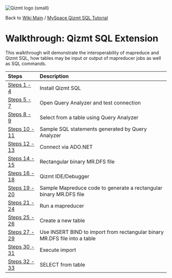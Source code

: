 <a href='Hidden comment: Image:'></a><img src='http://qizmt.googlecode.com/svn/wiki/images/Qizmt_logo_small.png' alt='Qizmt logo (small)' />

Back to <a href='Hidden comment: Link:'></a>[Wiki Main](Main.md) / [MySpace Qizmt SQL Tutorial](MySpaceQizmtSQLQuickStartGuide.md)


# Walkthrough: Qizmt SQL Extension #

This walkthrough will demonstrate the interoperability of mapreduce and Qizmt SQL, how tables may be input or output of mapreducer jobs as well as SQL commands.

| **Steps** | **Description** |
|:----------|:----------------|
| [Steps 1 - 4](MySpaceQizmtSQLQuickStartGuideWalkthrough.md) | Install Qizmt SQL |
| [Steps 5 - 7](MySpaceQizmtSQLQuickStartGuideWalkthrough2.md) | Open Query Analyzer and test connection |
| [Steps 8 - 9](MySpaceQizmtSQLQuickStartGuideWalkthrough3.md) | Select from a table using Query Analyzer |
| [Steps 10 - 11](MySpaceQizmtSQLQuickStartGuideWalkthrough4.md) | Sample SQL statements generated by Query Analyzer |
| [Steps 12 - 13](MySpaceQizmtSQLQuickStartGuideWalkthrough5.md) | Connect via ADO.NET |
| [Steps 14 - 15](MySpaceQizmtSQLQuickStartGuideWalkthrough6.md) | Rectangular binary MR.DFS file |
| [Steps 16 - 18](MySpaceQizmtSQLQuickStartGuideWalkthrough7.md) | Qizmt IDE/Debugger |
| [Steps 19 - 20](MySpaceQizmtSQLQuickStartGuideWalkthrough8.md) | Sample Mapreduce code to generate a rectangular binary MR.DFS file|
| [Steps 21 - 24](MySpaceQizmtSQLQuickStartGuideWalkthrough9.md) | Run a mapreducer |
| [Steps 25 - 26](MySpaceQizmtSQLQuickStartGuideWalkthrough10.md) | Create a new table |
| [Steps 27 - 29](MySpaceQizmtSQLQuickStartGuideWalkthrough11.md) | Use INSERT BIND to import from rectangular binary MR.DFS file into a table |
| [Steps 30 - 31](MySpaceQizmtSQLQuickStartGuideWalkthrough12.md) | Execute import  |
| [Steps 32 - 33](MySpaceQizmtSQLQuickStartGuideWalkthrough13.md) | SELECT from table |










